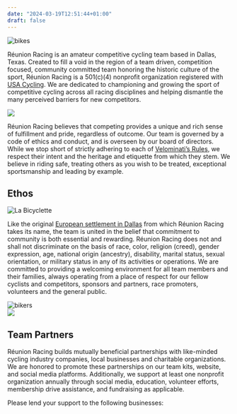 ```yaml
---
date: "2024-03-19T12:51:44+01:00"
draft: false
---
```


<div class="ethos-full-width">
  <div class="oui-container">
    <img src="/images/bikes-grayscale-30.jpg" alt="bikes" />
    <div class="oui-content">
      <p>
Réunion Racing is an amateur competitive cycling team based in Dallas, Texas. Created to fill a void in the region of a team driven, competition focused, community committed team honoring the historic culture of the sport, Réunion Racing is a 501(c)(4) nonprofit organization registered with <a href="https://usacycling.org/">USA Cycling</a>. We are dedicated to championing and growing the sport of competitive cycling across all racing disciplines and helping dismantle the many perceived barriers for new competitors.
      </p>
        <img src="/images/rr_crest_r2.png" />
      <p>
Réunion Racing believes that competing provides a unique and rich sense of fulfillment and pride, regardless of outcome. Our team is governed by a code of ethics and conduct, and is overseen by our board of directors. While we stop short of strictly adhering to each of <a href="https://velominati.com/">Velominati’s Rules</a>, we respect their intent and the heritage and etiquette from which they stem. We believe in riding safe, treating others as you wish to be treated, exceptional sportsmanship and leading by example.
      </p>
    </div>
  </div>
</div>

<div class="ethos-full-width">
  <div class="about-subsection">
    <h2>Ethos</h2>
    <img src="/images/shutterstock_767708515-Converted-1.png" alt="La Bicyclette" />
    <div class="ethos-content">
      <p>
        Like the original <a href="https://en.wikipedia.org/wiki/La_Réunion_(Dallas)">European settlement in Dallas</a> from which Réunion Racing takes its name, the team is united in the belief that commitment to community is both essential and rewarding. Réunion Racing does not and shall not discriminate on the basis of race, color, religion (creed), gender expression, age, national origin (ancestry), disability, marital status, sexual orientation, or military status in any of its activities or operations. We are committed to providing a welcoming environment for all team members and their families, always operating from a place of respect for our fellow cyclists and competitors, sponsors and partners, race promoters, volunteers and the general public.
      </p>
    </div>
  </div>
</div>

<div class="ethos-full-width">
  <div class="oui-container">
    <img src="/images/group-of-bikers.jpg" alt="bikers" class="bikers-img" />
    <div class="oui-content">
      <img src="/images/oui_hero.svg" class="oui-img" />
    </div>
  </div>
</div>

<div class="ethos-full-width">
  <div class="about-subsection">
    <h2>Team Partners</h2>
    <div class="ethos-content">
      <p>
        Réunion Racing builds mutually beneficial partnerships with like-minded cycling industry companies, local businesses and charitable organizations. We are honored to promote these partnerships on our team kits, website, and social media platforms. Additionally, we support at least one nonprofit organization annually through social media, education, volunteer efforts, membership drive assistance, and fundraising as applicable.

Please lend your support to the following businesses:

</p>
</div>

  </div>
</div>
